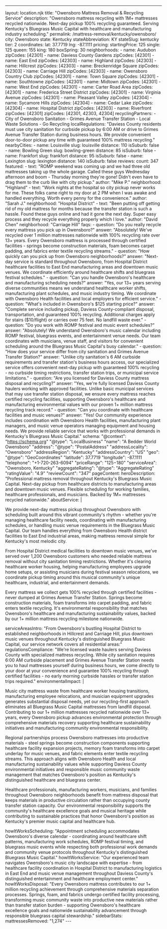 ---
layout: location.njk
title: "Owensboro Mattress Removal & Recycling Service"
description: "Owensboro mattress recycling with 1M+ mattresses recycled nationwide. Next-day pickup 100% recycling guaranteed. Serving Kentucky's Bluegrass Music Capital with healthcare and manufacturing industry scheduling."
permalink: /mattress-removal/kentucky/owensboro/
city: Owensboro state: Kentucky stateAbbreviation: KY stateSlug: kentucky tier: 2 coordinates: lat: 37.7719 lng: -87.1111 pricing: startingPrice: 125 single: 125 queen: 155 king: 180 boxSpring: 30 neighborhoods: - name: Audubon zipCodes: [42301] - name: Daviess County Gardens zipCodes: [42301] - name: East End zipCodes: [42303] - name: Highland zipCodes: [42303] - name: Hillcrest zipCodes: [42303] - name: Breckenridge Square zipCodes: [42303] - name: Carriage Hill zipCodes: [42303] - name: Owensboro Country Club zipCodes: [42301] - name: Town Square zipCodes: [42301] - name: Southtowne zipCodes: [42301] - name: Midtown zipCodes: [42301] - name: West End zipCodes: [42301] - name: Carter Road Area zipCodes: [42301] - name: Frederica Street District zipCodes: [42301] - name: Virginia Avenue zipCodes: [42301] - name: Pleasant Valley zipCodes: [42304] - name: Sycamore Hills zipCodes: [42304] - name: Cedar Lake zipCodes: [42304] - name: Hospital District zipCodes: [42303] - name: Riverfront zipCodes: [42301] zipCodes: [42301, 42303, 42304] recyclingPartners: - City of Owensboro Sanitation - Grimes Avenue Transfer Station - Local Waste Solutions - Go Recycling localRegulations: "Daviess County residents must use city sanitation for curbside pickup by 6:00 AM or drive to Grimes Avenue Transfer Station during business hours. We provide convenient door-to-door pickup any time with guaranteed 100% mattress recycling." nearbyCities: - name: Louisville slug: louisville distance: 110 isSuburb: false - name: Bowling Green slug: bowling-green distance: 85 isSuburb: false - name: Frankfort slug: frankfort distance: 95 isSuburb: false - name: Lexington slug: lexington distance: 140 isSuburb: false reviews: count: 347 featured: - text: "ROMP weekend was coming up and we had three old mattresses taking up the whole garage. Called these guys Wednesday afternoon and boom - Thursday morning they're gone! Didn't even have to drag them to the curb like with city pickup." author: "Mike P." neighborhood: "Highland" - text: "Work nights at the hospital so city pickup never works for me. These folks came right to my door at 2 PM when I was awake and handled everything. Worth every penny for the convenience." author: "Sarah J." neighborhood: "Hospital District" - text: "Been putting off getting rid of my old mattress for months because the transfer station is such a hassle. Found these guys online and had it gone the next day. Super easy process and they recycle everything properly which I love." author: "David Chen" neighborhood: "Carriage Hill" faqs: - question: "Do you really recycle every mattress you pick up in Owensboro?" answer: "Absolutely! We've recycled over 1 million mattresses nationwide with 100% recycling rate over 13+ years. Every Owensboro mattress is processed through certified facilities - springs become construction materials, foam becomes carpet padding, and fabrics enter textile recycling streams." - question: "How quickly can you pick up from Owensboro neighborhoods?" answer: "Next-day service is standard throughout Owensboro, from Hospital District healthcare facilities to East End manufacturing areas and downtown music venues. We coordinate efficiently around healthcare shifts and bluegrass festival schedules." - question: "Can you handle Owensboro's healthcare and manufacturing scheduling needs?" answer: "Yes, our 13+ years serving diverse communities means we understand healthcare worker shifts, manufacturing plant schedules, and music industry timing. We coordinate with Owensboro Health facilities and local employers for efficient service." - question: "What's included in Owensboro's $125 starting price?" answer: "Complete service including pickup, Daviess County-compliant disposal, transportation, and guaranteed 100% recycling. Additional charges apply for stairs ($10/flight) or carries over 75 feet. No landfill waste ever." - question: "Do you work with ROMP festival and music event schedules?" answer: "Absolutely! We understand Owensboro's music calendar including ROMP festival, bluegrass events, and entertainment venue needs. Our team coordinates with musicians, venue staff, and visitors for convenient scheduling around the Bluegrass Music Capital's busy calendar." - question: "How does your service differ from city sanitation and Grimes Avenue Transfer Station?" answer: "Unlike city sanitation's 6 AM curbside requirements and transfer station's business hours access, our specialized service offers convenient next-day pickup with guaranteed 100% recycling - no curbside timing restrictions, transfer station trips, or municipal service limitations." - question: "Are you licensed for Daviess County mattress disposal and recycling?" answer: "Yes, we're fully licensed Daviess County haulers working with approved facilities. Unlike basic municipal services that may use transfer station disposal, we ensure every mattress reaches certified recycling facilities, supporting Owensboro's healthcare and manufacturing environmental values with our proven 1+ million mattress recycling track record." - question: "Can you coordinate with healthcare facilities and music venues?" answer: "Yes! Our community experience includes coordination with Owensboro Health facilities, manufacturing plant managers, and music venue operators managing equipment and housing needs. We provide reliable service that works with professional demands in Kentucky's Bluegrass Music Capital." schema: "@context": "https://schema.org" "@type": "LocalBusiness" "name": "A Bedder World Owensboro" "address": "@type": "PostalAddress" "addressLocality": "Owensboro" "addressRegion": "Kentucky" "addressCountry": "US" "geo": "@type": "GeoCoordinates" "latitude": 37.7719 "longitude": -87.1111 "telephone": "+1-720-263-6094" "priceRange": "$125-$180" "serviceArea": "Owensboro, Kentucky" "aggregateRating": "@type": "AggregateRating" "ratingValue": "4.9" "reviewCount": "347" pageContent: heroDescription: "Professional mattress removal throughout Kentucky's Bluegrass Music Capital. Next-day pickup from healthcare districts to manufacturing areas and downtown music venues. Flexible scheduling for working families, healthcare professionals, and musicians. Backed by 1M+ mattresses recycled nationwide." aboutService: | <p>We provide next-day mattress pickup throughout Owensboro with scheduling built around this vibrant community's rhythm - whether you're managing healthcare facility needs, coordinating with manufacturing schedules, or handling music venue requirements in the Bluegrass Music Capital. Our team handles everything from Owensboro Health district facilities to East End industrial areas, making mattress removal simple for Kentucky's most melodic city.</p> <p>From Hospital District medical facilities to downtown music venues, we've served over 1,200 Owensboro customers who needed reliable mattress removal without city sanitation timing restrictions. Whether it's clearing healthcare worker housing, helping manufacturing employees upgrade home setups, or assisting musicians during festival season relocations, we coordinate pickup timing around this musical community's unique healthcare, industrial, and entertainment demands.</p> <p>Every mattress we collect gets 100% recycled through certified facilities - never dumped at Grimes Avenue Transfer Station. Springs become construction materials, foam transforms into carpet padding, and fabric enters textile recycling. It's environmental responsibility that matches Owensboro's healthcare and manufacturing sustainability values, backed by our 1+ million mattress recycling milestone nationwide.</p> serviceAreasIntro: "From Owensboro's bustling Hospital District to established neighborhoods in Hillcrest and Carriage Hill, plus downtown music venues throughout Kentucky's distinguished Bluegrass Music Capital, our service network covers all residential areas:" regulationsCompliance: "We're licensed waste haulers serving Daviess County with specialized mattress recycling. While city sanitation requires 6:00 AM curbside placement and Grimes Avenue Transfer Station needs you to haul mattresses yourself during business hours, we come directly to your door at your convenience and guarantee 100% recycling through certified facilities - no early morning curbside hassles or transfer station trips required." environmentalImpact: | <p>Music city mattress waste from healthcare worker housing transitions, manufacturing employee relocations, and musician equipment upgrades generates substantial disposal needs, yet our recycling-first approach eliminates all Bluegrass Music Capital mattresses from landfill disposal. Contributing to our 1+ million mattresses recycled nationwide over 13+ years, every Owensboro pickup advances environmental protection through comprehensive materials recovery supporting healthcare sustainability initiatives and manufacturing community environmental responsibility.</p> <p>Regional partnerships process Owensboro mattresses into productive materials - steel springs become construction components supporting healthcare facility expansion projects, memory foam transforms into carpet underlay for music venues, and fabric elements enter textile recycling streams. This approach aligns with Owensboro Health and local manufacturing sustainability values while supporting Daviess County environmental initiatives and responsible music community waste management that matches Owensboro's position as Kentucky's distinguished healthcare and bluegrass center.</p> <p>Healthcare professionals, manufacturing workers, musicians, and families throughout Owensboro neighborhoods benefit from mattress disposal that keeps materials in productive circulation rather than occupying county transfer station capacity. Our environmental responsibility supports the community's healthcare excellence goals and musical heritage while contributing to sustainable practices that honor Owensboro's position as Kentucky's premier music capital and healthcare hub.</p> howItWorksScheduling: "Appointment scheduling accommodates Owensboro's diverse calendar - coordinating around healthcare shift patterns, manufacturing work schedules, ROMP festival timing, and bluegrass music events while respecting both professional work demands and community venue protocols throughout Kentucky's distinguished Bluegrass Music Capital." howItWorksService: "Our experienced team navigates Owensboro's music city landscape with expertise - from healthcare facility coordination in Hospital District to manufacturing logistics in East End and music venue management throughout Daviess County's distinguished entertainment and healthcare employment center." howItWorksDisposal: "Every Owensboro mattress contributes to our 1+ million recycling achievement through comprehensive materials separation processes. Springs, foam, and fabrics undergo certified facility processing, transforming music community waste into productive new materials rather than transfer station burden - supporting Owensboro's healthcare excellence goals and nationwide sustainability advancement through responsible bluegrass capital stewardship." sidebarStats: mattressesRemoved: "1,274" ---